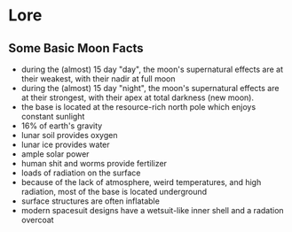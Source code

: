 # Lore

## Some Basic Moon Facts
* during the (almost) 15 day "day", the moon's supernatural effects are at their weakest, with their nadir at full moon
* during the (almost) 15 day "night", the moon's supernatural effects are at their strongest, with their apex at total darkness (new moon).
* the base is located at the resource-rich north pole which enjoys constant sunlight
* 16% of earth's gravity
* lunar soil provides oxygen
* lunar ice provides water
* ample solar power
* human shit and worms provide fertilizer
* loads of radiation on the surface
* because of the lack of atmosphere, weird temperatures, and high radiation, most of the base is located underground
* surface structures are often inflatable
* modern spacesuit designs have a wetsuit-like inner shell and a radation overcoat
